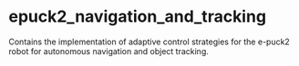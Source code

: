 # epuck2_navigation_and_tracking
Contains the implementation of adaptive control strategies for the e-puck2 robot for autonomous navigation and object tracking.
